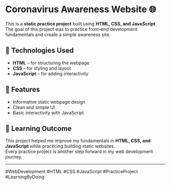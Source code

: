# Coronavirus Awareness Website 🌐

This is a **static practice project** built using **HTML, CSS, and JavaScript**.  
The goal of this project was to practice front-end development fundamentals and create a simple awareness site.

## 🔧 Technologies Used
- **HTML** – for structuring the webpage  
- **CSS** – for styling and layout  
- **JavaScript** – for adding interactivity  

## 🌟 Features
- Informative static webpage design  
- Clean and simple UI  
- Basic interactivity with JavaScript  

## 🚀 Learning Outcome
This project helped me improve my fundamentals in **HTML, CSS, and JavaScript** while practicing building static websites.  
Every practice project is another step forward in my web development journey.

---

#WebDevelopment #HTML #CSS #JavaScript #PracticeProject #LearningByDoing
